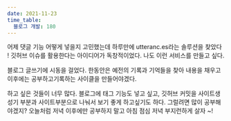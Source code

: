 ```yaml
---
date: 2021-11-23
time_table:
  블로그 개발: 180
---
```


어제 댓글 기능 어떻게 넣을지 고민했는데 하루만에 utteranc.es라는 솔루션을 찾았다 ! 깃허브 이슈를 활용한다는 아이디어가 독창적이었다. 나도 이런 서비스를 만들고 싶다.

블로그 글쓰기에 시동을 걸었다. 한동안은 예전의 기록과 기억들을 찾아 내용을 채우고 이후에는 공부하고기록하는 사이클을 만들어야겠다.

하고 싶은 것들이 너무 많다. 블로그에 태그 기능도 넣고 싶고, 깃허브 커밋을 사이트생성기 부분과 사이트부분으로 나눠서 보기 좋게 하고싶기도 하다. 그럴려면 많이 공부해야겠지? 오늘처럼 저녁 이후에만 공부하지 말고 아침 점심 저녁 부지런하게 살자 ~!
